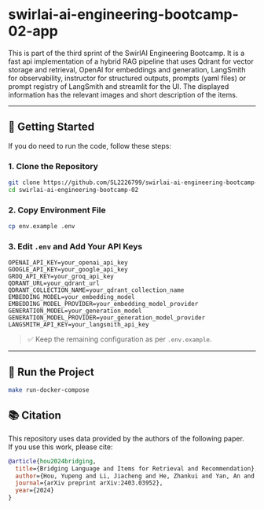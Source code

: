 # swirlai-ai-engineering-bootcamp-02-app

This is part of the third sprint of the SwirlAI Engineering Bootcamp. It is a fast api implementation of a hybrid RAG pipeline that uses Qdrant for vector storage and retrieval, OpenAI for embeddings and generation, LangSmith for observability, instructor for structured outputs, prompts (yaml files) or prompt registry of LangSmith and streamlit for the UI. The displayed information has the relevant images and short description of the items.

---

## 🚀 Getting Started

If you do need to run the code, follow these steps:

### 1. Clone the Repository

```bash
git clone https://github.com/SL2226799/swirlai-ai-engineering-bootcamp-02.git
cd swirlai-ai-engineering-bootcamp-02
```

### 2. Copy Environment File

```bash
cp env.example .env
```

### 3. Edit `.env` and Add Your API Keys

```env
OPENAI_API_KEY=your_openai_api_key
GOOGLE_API_KEY=your_google_api_key
GROQ_API_KEY=your_groq_api_key
QDRANT_URL=your_qdrant_url
QDRANT_COLLECTION_NAME=your_qdrant_collection_name
EMBEDDING_MODEL=your_embedding_model
EMBEDDING_MODEL_PROVIDER=your_embedding_model_provider
GENERATION_MODEL=your_generation_model
GENERATION_MODEL_PROVIDER=your_generation_model_provider
LANGSMITH_API_KEY=your_langsmith_api_key
```

> ✅ Keep the remaining configuration as per `.env.example`.

---

## 🐳 Run the Project

```bash
make run-docker-compose
```


## 📚 Citation

This repository uses data provided by the authors of the following paper.  
If you use this work, please cite:

```bibtex
@article{hou2024bridging,
  title={Bridging Language and Items for Retrieval and Recommendation},
  author={Hou, Yupeng and Li, Jiacheng and He, Zhankui and Yan, An and Chen, Xiusi and McAuley, Julian},
  journal={arXiv preprint arXiv:2403.03952},
  year={2024}
}
```